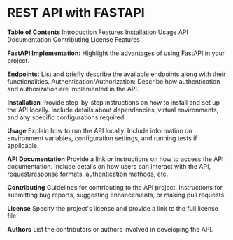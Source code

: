 # REST API with FASTAPI

**Table of Contents**
Introduction
Features
Installation
Usage
API Documentation
Contributing
License
Features

**FastAPI Implementation:**
Highlight the advantages of using FastAPI in your project.

**Endpoints:**
List and briefly describe the available endpoints along with their functionalities.
Authentication/Authorization:
Describe how authentication and authorization are implemented in the API.

**Installation**
Provide step-by-step instructions on how to install and set up the API locally.
Include details about dependencies, virtual environments, and any specific configurations required.

**Usage**
Explain how to run the API locally.
Include information on environment variables, configuration settings, and running tests if applicable.

**API Documentation**
Provide a link or instructions on how to access the API documentation.
Include details on how users can interact with the API, request/response formats, authentication methods, etc.

**Contributing**
Guidelines for contributing to the API project.
Instructions for submitting bug reports, suggesting enhancements, or making pull requests.

**License**
Specify the project's license and provide a link to the full license file.

**Authors**
List the contributors or authors involved in developing the API.
